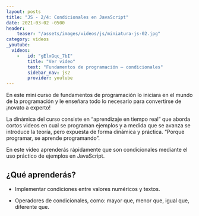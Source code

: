 ```yaml
---
layout: posts
title: "JS - 2/4: Condicionales en JavaScript"
date: 2021-03-02 -0500
header:
    teaser: "/assets/images/videos/js/miniatura-js-02.jpg"
category: videos
_youtube: 
  videos:
    -   id: "gElxGqc_7bI"
        title: "Ver video"
        text: "Fundamentos de programación – condicionales" 
        sidebar_nav: js2
        provider: youtube
---
```


En este mini curso de fundamentos de programación lo iniciara en el mundo de la programación y le enseñara todo lo necesario para convertirse de ¡novato a experto! 

La dinámica del curso consiste en “aprendizaje en tiempo real” que aborda cortos videos en cual se programan ejemplos y a medida que se avanza se introduce la teoría, pero expuesta de forma dinámica y práctica. “Porque programar, se aprende programando”.  

En este video aprenderás rápidamente que son condicionales mediante el uso práctico de ejemplos en JavaScript.

## ¿Qué aprenderás?

   - Implementar condiciones entre valores numéricos y textos.

   - Operadores de condicionales, como: mayor que, menor que, igual que, diferente que.

